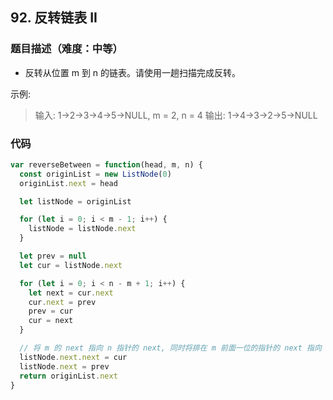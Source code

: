 <!--
 * @Author: your name
 * @Date: 2020-03-12 23:20:54
 * @LastEditTime: 2020-06-20 21:40:37
 * @LastEditors: Please set LastEditors
 * @Description: In User Settings Edit
 * @FilePath: /leetcode_fe/51-100/53_最大子序和.md
 -->
## 92. 反转链表 II

### 题目描述（难度：中等）
+ 反转从位置 m 到 n 的链表。请使用一趟扫描完成反转。

示例:
> 输入: 1->2->3->4->5->NULL, m = 2, n = 4
> 输出: 1->4->3->2->5->NULL


### 代码

```javascript
var reverseBetween = function(head, m, n) {
  const originList = new ListNode(0)
  originList.next = head

  let listNode = originList

  for (let i = 0; i < m - 1; i++) {
    listNode = listNode.next
  }

  let prev = null
  let cur = listNode.next

  for (let i = 0; i < n - m + 1; i++) {
    let next = cur.next
    cur.next = prev
    prev = cur
    cur = next
  }

  // 将 m 的 next 指向 n 指针的 next, 同时将排在 m 前面一位的指针的 next 指向 n
  listNode.next.next = cur
  listNode.next = prev
  return originList.next
}
```

